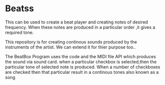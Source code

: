 # Beatss
This can be used to create a beat player and creating notes of desired frequency.
When these notes are produced in a particular order ,it gives a required tone.

This repository is for creating continous sounds produced by the instruments of the artist.
We can extend it for thier purpose too..

The BeatBox Program uses the code and the MIDI file API which produces the sound via sound card.
when a particular checkbox is selected,then the particular tone of selected note is produced.
When a number of checkboxes are checked then that particular result in a continous tones also known as a song
